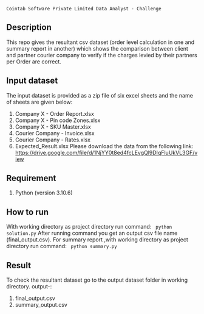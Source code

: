 ﻿	Cointab Software Private Limited Data Analyst - Challenge
	
## Description

This repo gives the resultant csv dataset (order level calculation in one and summary report  in another) which shows the comparison between client and partner courier company to verify if the charges levied by their partners per Order are correct.

## Input dataset
The input dataset is provided as a zip file of six excel sheets and the name of sheets are given below:
1. Company X - Order Report.xlsx
2. Company X - Pin code Zones.xlsx
3. Company X - SKU Master.xlsx
4. Courier Company - Invoice.xlsx
5. Courier Company - Rates.xlsx
6. Expected_Result.xlsx
Please download the data from the following link:  
https://drive.google.com/file/d/1NjYY0t8ed4fcLEvgQl9DIqFluUkVL3GF/view

## Requirement

1. Python (version 3.10.6)

## How to run

 With working directory as project directory run command:
 ` python solution.py`
 After running command you get an output csv file name (final_output.csv).
 For summary report ,with working directory as project directory run command:
 ` python summary.py`

## Result
To check the resultant dataset go to the output dataset folder in working directory.
output-:
1. final_output.csv
2. summary_output.csv


